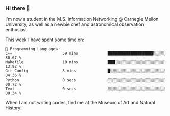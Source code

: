### Hi there 👋

I'm now a student in the M.S. Information Networking @ Carnegie Mellon University, as well as a newbie chef and astronomical observation enthusiast. 



<!--START_SECTION:waka-->
This week I have spent some time on: 

```text
💬 Programming Languages: 
C++                      59 mins             ████████████████████░░░░░   80.67 % 
Makefile                 10 mins             ███░░░░░░░░░░░░░░░░░░░░░░   13.92 % 
Git Config               3 mins              █░░░░░░░░░░░░░░░░░░░░░░░░   04.36 % 
Python                   0 secs              ░░░░░░░░░░░░░░░░░░░░░░░░░   00.72 % 
Text                     0 secs              ░░░░░░░░░░░░░░░░░░░░░░░░░   00.34 % 
```


<!--END_SECTION:waka-->

When I am not writing codes, find me at the Museum of Art and Natural History!
